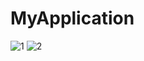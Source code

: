 # MyApplication
![1](https://user-images.githubusercontent.com/65577937/82282769-3f183180-99b2-11ea-961d-616b11097c6a.png)
![2](https://user-images.githubusercontent.com/65577937/82282774-40e1f500-99b2-11ea-8f83-0bc35324797c.png)
